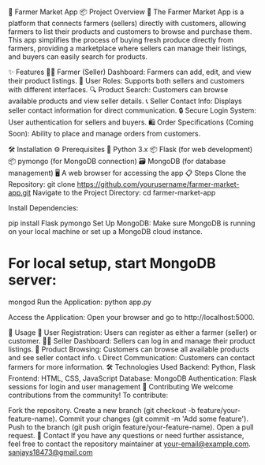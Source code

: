 
🛒 Farmer Market App
📦 Project Overview
🌾 The Farmer Market App is a platform that connects farmers (sellers) directly with customers, allowing farmers to list their products and customers to browse and purchase them. This app simplifies the process of buying fresh produce directly from farmers, providing a marketplace where sellers can manage their listings, and buyers can easily search for products.

✨ Features
🧑‍🌾 Farmer (Seller) Dashboard: Farmers can add, edit, and view their product listings.
👥 User Roles: Supports both sellers and customers with different interfaces.
🔍 Product Search: Customers can browse available products and view seller details.
📞 Seller Contact Info: Displays seller contact information for direct communication.
🔒 Secure Login System: User authentication for sellers and buyers.
🛍️ Order Specifications (Coming Soon): Ability to place and manage orders from customers.


🛠 Installation
⚙️ Prerequisites
🐍 Python 3.x
📦 Flask (for web development)
📦 pymongo (for MongoDB connection)
🗃 MongoDB (for database management)
🖥 A web browser for accessing the app
📋 Steps
Clone the Repository:
git clone https://github.com/yourusername/farmer-market-app.git
Navigate to the Project Directory:
cd farmer-market-app


Install Dependencies:


pip install Flask pymongo
Set Up MongoDB: Make sure MongoDB is running on your local machine or set up a MongoDB cloud instance.

# For local setup, start MongoDB server:
mongod
Run the Application:
python app.py


Access the Application: Open your browser and go to http://localhost:5000.

🚀 Usage
👤 User Registration: Users can register as either a farmer (seller) or customer.
🧑‍🌾 Seller Dashboard: Sellers can log in and manage their product listings.
🛒 Product Browsing: Customers can browse all available products and see seller contact info.
📞 Direct Communication: Customers can contact farmers for more information.
🛠 Technologies Used
Backend: Python, Flask
Frontend: HTML, CSS, JavaScript
Database: MongoDB
Authentication: Flask sessions for login and user management
🤝 Contributing
We welcome contributions from the community! To contribute:

Fork the repository.
Create a new branch (git checkout -b feature/your-feature-name).
Commit your changes (git commit -m 'Add some feature').
Push to the branch (git push origin feature/your-feature-name).
Open a pull request.
👥 Contact
If you have any questions or need further assistance, feel free to contact the repository maintainer at your-email@example.com.
sanjays18473@gmail.com
